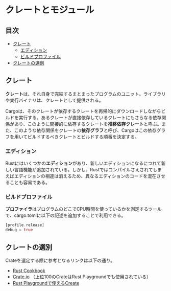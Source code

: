 # クレートとモジュール


## 目次

- [クレート](#クレート)
	- [エディション](#エディション)
	- [ビルドプロファイル](#ビルドプロファイル)
- [クレートの選別](#クレートの選別)


## クレート

**クレート**は、それ自身で完結するまとまったプログラムのユニット。ライブラリや実行バイナリは、クレートとして提供される。

Cargoは、そのクレートが依存するクレートを再帰的にダウンロードしながらビルドを実行する。あるクレートが直接依存しているクレートにもさらなる依存関係があり、このように間接的に依存するクレートを**推移依存クレート**と呼ぶ。また、このような依存関係をクレートの**依存グラフ**と呼び、Cargoはこの依存グラフを用いてビルドするべきクレートとビルドする順番を決定する。


### エディション

Rustにはいくつかの**エディション**があり、新しいエディションになるにつれて新しい言語機能が追加されている。しかし、Rustではコンパイルさえされてしまえばエディションの相違は消えるため、異なるエディションのコードを混在させることも容易である。


### ビルドプロファイル

**プロファイラ**はプログラムのどこでCPU時間を使っているかを測定するツールで、cargo.tomlに以下の記述を追加することで利用できる。

```rust
[profile.release]
debug = true
```


## クレートの選別

Crateを選定する際に参考となるリンクは以下の通り。

- [Rust Cookbook](https://uma0317.github.io/rust-cookbook-ja/intro.html)
- [Crate.io](https://crates.io/crates?sort=downloads) （上位100のCrateはRust Playgroundでも使用されている）
- [Rust Playgroundで使えるCreate](https://github.com/integer32llc/rust-playground/blob/master/compiler/base/Cargo.toml)
